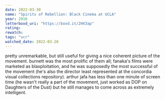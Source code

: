 ```yaml
---
date: 2022-03-30
name: "Spirits of Rebellion: Black Cinema at UCLA"
year: 2016
letterboxd_uri: "https://boxd.it/2HX3ap"
rating: 
rewatch: 
tags: "vcr"
watched_date: 2022-03-28
---
```


pretty unremarkable, but still useful for giving a nice coherent picture of the movement. burnett was the most prolific of them all; fanaka's films were marketed as blaxploitation, and he was supposedly the most successful of the movement (he's also the director least represented at the concordia visual collections repository). arthur jafa has less than one minute of screen time (he wasn't really a part of the movement, just worked as DOP on Daughters of the Dust) but he still manages to come across as extremely intelligent.
